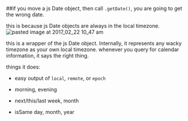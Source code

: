
##if you move a js Date object, then call `.getDate()`, you are going to get the wrong date.

this is because js Date objects are always in the local timezone.
![pasted image at 2017_02_22 10_47 am](https://cloud.githubusercontent.com/assets/399657/23219219/7db8628a-f8ec-11e6-868c-58cf40160936.png)

this is a wrapper of the js Date object. Internally, it represents any wacky timezone as your own local timezone.
whenever you query for calendar information, it says the right thing.


things it does:

* easy output of `local`, `remote`, or `epoch`

* morning, evening

* next/this/last week, month

* isSame day, month, year
